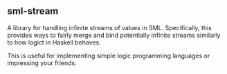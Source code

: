 ## sml-stream

A library for handling infinite streams of values in
SML. Specifically, this provides ways to fairly merge and bind
potentially infinite streams similarly to how logict in Haskell
behaves.

This is useful for implementing simple logic programming languages or
impressing your friends.
